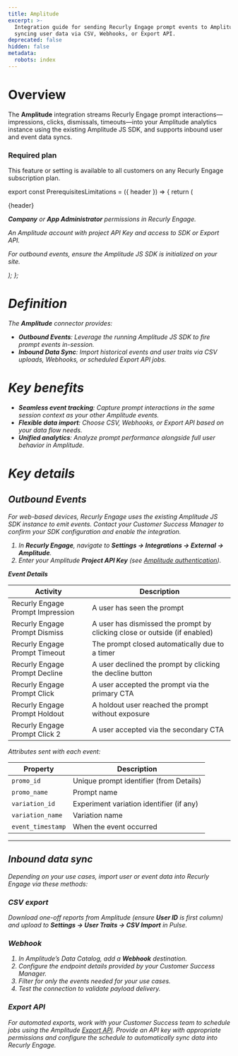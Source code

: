 ```yaml
---
title: Amplitude
excerpt: >-
  Integration guide for sending Recurly Engage prompt events to Amplitude and
  syncing user data via CSV, Webhooks, or Export API.
deprecated: false
hidden: false
metadata:
  robots: index
---
```

# Overview

The **Amplitude** integration streams Recurly Engage prompt interactions—impressions, clicks, dismissals, timeouts—into your Amplitude analytics instance using the existing Amplitude JS SDK, and supports inbound user and event data syncs.

### Required plan

This feature or setting is available to all customers on any Recurly Engage subscription plan.

export const PrerequisitesLimitations = ({ header }) => {
  return (
    <div className="flex justify-start">
      <div className="rounded-md p-6 m-4 max-w-lg shadow-md border border-gray-300 dark:bg-gray-800 dark:border-gray-600">
        <p className="text-lg font-bold">{header}</p>
        <p>
          <i className="fa-solid fa-check mr-2" />
          <strong>Company</strong> or <strong>App Administrator</strong> permissions in Recurly Engage.
        </p>
        <p>
          <i className="fa-solid fa-check mr-2" />
          An Amplitude account with project API Key and access to SDK or Export API.
        </p>
        <p>
          <i className="fa-solid fa-exclamation-triangle mr-4" />
          For outbound events, ensure the Amplitude JS SDK is initialized on your site.
        </p>
      </div>
    </div>
  );
};

<PrerequisitesLimitations header="Prerequisites & limitations" />

# Definition

The **Amplitude** connector provides:

* **Outbound Events**: Leverage the running Amplitude JS SDK to fire prompt events in-session.
* **Inbound Data Sync**: Import historical events and user traits via CSV uploads, Webhooks, or scheduled Export API jobs.

# Key benefits

* **Seamless event tracking**: Capture prompt interactions in the same session context as your other Amplitude events.
* **Flexible data import**: Choose CSV, Webhooks, or Export API based on your data flow needs.
* **Unified analytics**: Analyze prompt performance alongside full user behavior in Amplitude.

# Key details

## Outbound Events

For web-based devices, Recurly Engage uses the existing Amplitude JS SDK instance to emit events. Contact your Customer Success Manager to confirm your SDK configuration and enable the integration.

1. In **Recurly Engage**, navigate to **Settings → Integrations → External → Amplitude**.
2. Enter your Amplitude **Project API Key** (see [Amplitude authentication](https://amplitude.com/docs/apis/authentication)).

**Event Details**

| Activity                         | Description                                                               |
| -------------------------------- | ------------------------------------------------------------------------- |
| Recurly Engage Prompt Impression | A user has seen the prompt                                                |
| Recurly Engage Prompt Dismiss    | A user has dismissed the prompt by clicking close or outside (if enabled) |
| Recurly Engage Prompt Timeout    | The prompt closed automatically due to a timer                            |
| Recurly Engage Prompt Decline    | A user declined the prompt by clicking the decline button                 |
| Recurly Engage Prompt Click      | A user accepted the prompt via the primary CTA                            |
| Recurly Engage Prompt Holdout    | A holdout user reached the prompt without exposure                        |
| Recurly Engage Prompt Click 2    | A user accepted via the secondary CTA                                     |

Attributes sent with each event:

| Property          | Description                              |
| ----------------- | ---------------------------------------- |
| `promo_id`        | Unique prompt identifier (from Details)  |
| `promo_name`      | Prompt name                              |
| `variation_id`    | Experiment variation identifier (if any) |
| `variation_name`  | Variation name                           |
| `event_timestamp` | When the event occurred                  |

***

## Inbound data sync

Depending on your use cases, import user or event data into Recurly Engage via these methods:

### CSV export

Download one-off reports from Amplitude (ensure **User ID** is first column) and upload to **Settings → User Traits → CSV Import** in Pulse.

### Webhook

1. In Amplitude’s Data Catalog, add a **Webhook** destination.
2. Configure the endpoint details provided by your Customer Success Manager.
3. Filter for only the events needed for your use cases.
4. Test the connection to validate payload delivery.

### Export API

For automated exports, work with your Customer Success team to schedule jobs using the Amplitude [Export API](https://developers.amplitude.com/docs/export-api). Provide an API key with appropriate permissions and configure the schedule to automatically sync data into Recurly Engage.